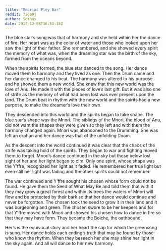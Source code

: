 ```yaml
---
title: "Mnoriad Pley Bar"
reddit: 7ig89j
author: Sothas
date: 2017-12-08T16:53:15Z
---
```


The blue star’s song was that of harmony and she held within her the dance of fire. Her heart was as the color of water and those who looked upon her saw the light of their father. She remembered, and she showed every spirit the memory of what was, when the dreaming star was the birth of the sky, formed from the oceans beyond.

When the spirits formed, the blue star danced to the song. Her dance moved them to harmony and they lived as one. Then the Drum came and her dance changed to his beat. The harmony was altered to his purpose and he showed them a new world. She knew that this new world was the love of Anu. He made it with the pieces of love’s last gift. But it was also one of strife as the memory of what had been lost was ever present upon the land. The Drum beat in rhythm with the new world and the spirits had a new purpose, to make the dreamer’s love their own.

They descended into this world and the spirits began to take shape. The blue star’s shape was the Mnori. The siblings of the Mnori, the blood of Anu, did not want the shapes they were given so they left and with them the harmony changed again. Mnori was abandoned to the Drumming. She was left an orphan and her dance was that of the unfolding Doom.

As the descent into the world continued it was clear that the chaos of the strife was taking hold of the spirits. They began to war and fighting moved them to forget. Mnori’s dance continued in the sky but those below lost sight of her and her light began to dim. Only one spirit, whose shape was the Y’ffre, recognized her light as it faded. He remembered her true light but even still her light was fading and the other spirits could not remember.


The war continued and Y’ffre sought his chosen whose form could not be found. He gave them the Seed of What May Be and told them that with it they may grow a great forest and within its trees the waters of Mnori will flow and be protected by their bark so that her dance would continue and never be forgotten. The chosen took the seed to grow it in their land and it was burgeoning and green. The chosen swore to be her keepers and for that Y’ffre moved with Mnori and showed his chosen how to dance in fire so that they may have form. They became the Boiche, the oathbound.

Her’s is the equivocal story and her heart the sap for which the greensong is sung. Her dance holds each ending’s truth that may be found by those who know the rhythm. When they beseech her she may shine her light in the sky again. And all will dance to her new harmony.


